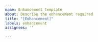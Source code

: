 ```yaml
---
name: Enhancement template
about: Describe the enhancement required
title: "[Enhancement]"
labels: enhancement
assignees: ''

---
```




